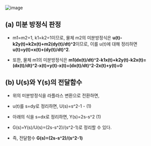 
![image](https://github.com/moonsungang/homework-solution/assets/144924760/8f8480e0-d469-43c2-b565-0e2e83632526)

## (a) 미분 방정식 판정
* m1=m2=1, k1=k2=1이므로, 물체 m2의 미분방정식은 **u(t)-k2y(t)+k2x(t)+m2(dy(t)/dt)^2**이므로, 이를 u(t)에 대해 정리하면 **u(t)=y(t)+x(t)+(dy(t)/dt)^2**.

* 또한, 물체 m1의 미분방정식은 **m1(dx(t)/dt)^2-k1x(t)+k2y(t)-k2x(t)=(dx(t)/dt)^2-x(t)+y(t)-x(t)=(dx(t)/dt)^2-2x(t)+y(t)=0**

## (b) U(s)와 Y(s)의 전달함수
* 위의 미분방정식을 라플라스 변환으로 전환하면,
* u(t)를 s=dy로 정리하면, U(s)=s^2-1  -  (1)
* 아래의 식을 s=dx로 정리하면, Y(s)=2s-s^2 (1)

* G(s)=Y(s)/U(s)=(2s-s^2)/(s^2-1)로 정리할 수 있다.
* 즉, 전달함수 **G(s)=(2s-s^2)/(s^2-1)**

